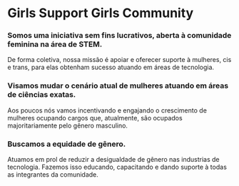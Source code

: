 # Girls Support Girls Community

### Somos uma iniciativa sem fins lucrativos, aberta à comunidade feminina na área de STEM.
De forma coletiva, nossa missão é apoiar e oferecer suporte à mulheres, cis e trans, para elas obtenham sucesso atuando em áreas de tecnologia.

### Visamos mudar o cenário atual de mulheres atuando em áreas de ciências exatas. 
Aos poucos nós vamos incentivando e engajando o crescimento de mulheres ocupando cargos que, atualmente, são ocupados majoritariamente pelo gênero masculino.

### Buscamos a equidade de gênero. 
Atuamos em prol de reduzir a desigualdade de gênero nas industrias de tecnologia. Fazemos isso educando, capacitando e dando suporte à todas as integrantes da comunidade. 
